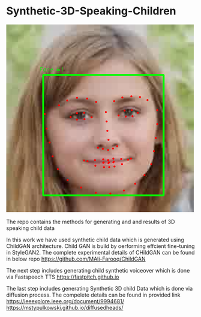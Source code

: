 # Synthetic-3D-Speaking-Children
![](data/Output_screenshot_15.08.2023-4.png)

The repo contains the methods for generating and and results of 3D speaking child data

In this work we have used synthetic child data which is generated using ChildGAN architecture. Child GAN is build by oerforming effcient fine-tuning in StyleGAN2. The complete experimental details of CHildGAN can be found in below repo
https://github.com/MAli-Farooq/ChildGAN

The next step includes generating child synthetic voiceover which is done via Fastspeech TTS 
https://fastpitch.github.io

The last step includes generating Synthetic 3D child Data which is done via diffusion process. The compelete details can be found in provided link
https://ieeexplore.ieee.org/document/9994681/
https://mstypulkowski.github.io/diffusedheads/
